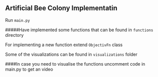 ## Artificial Bee Colony Implementatin
Run `main.py`  

#####Have implemented some functions that can be found in `functions` directory

For implementing a new function extend `ObjectivFn` class

Some of the visualizations can be found in `visualizations` folder

####In case you need to visualise the functions uncomment code in main.py to get an video 

